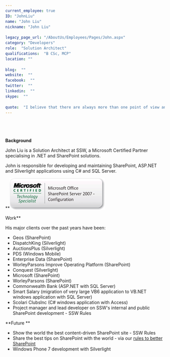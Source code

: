 ```yaml
---
current_employee: true
ID: "JohnLiu"
name: "John Liu"
nickname: "John Liu"

legacy_page_url: "/AboutUs/Employees/Pages/John.aspx"
category: "Developers"
role:  "Solution Architect"
qualifications:  "B CSc, MCP"
location: ""

blog:  ""
website:  ""
facebook:  ""
twitter:  ""
linkedin:  ""
skype:  ""

quote:  "I believe that there are always more than one point of view and I listen and learn everyday."
---
```


##  

**Background** 

John Liu is a Solution Architect at SSW, a Microsoft Certified Partner specialising in .NET and SharePoint solutions. 

John is responsible for developing and maintaining SharePoint, ASP.NET and Silverlight applications using C# and SQL Server. 

**![](./Images/Bio/MCTS-MOSS2007-Config.gif) 
  

 Work**

His major clients over the past years have been:

*   Geos (SharePoint) 
*   DispatchKing (Silverlight) 
*   AuctionsPlus (Silverlight) 
*   PDS (Windows Mobile) 
*   Enterprise Data (SharePoint) 
*   WorleyParsons Improve Operating Platform (SharePoint) 
*   Conquest (Silverlight) 
*   Microsoft (SharePoint) 
*   WorleyParsons (SharePoint) 
*   Commonwealth Bank (ASP.NET with SQL Server) 
*   Smart Salary (migration of very large VB6 application to VB.NET windows application with SQL Server) 
*   Scolari ClubsInc (C# windows application with Access) 
*   Project manager and lead developer on SSW's internal and public SharePoint development - SSW Rules 

**Future **

*   Show the world the best content-driven SharePoint site - SSW Rules 
*   Share the best tips on SharePoint with the world - via our [rules to better SharePoint](/Standards/SoftwareDevelopment/RulesToBetterSharePoint/Pages/Default.aspx "Rules to Better SharePoint") 
*   Windows Phone 7 development with Silverlight 